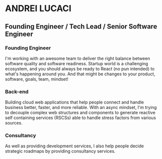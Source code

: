 # ANDREI LUCACI

## Founding Engineer / Tech Lead / Senior Software Engineer

### Founding Engineer

I'm working with an awesome team to deliver the right balance between software quality and software readiness. Startup world is a challenging ecosystem, and you should always be ready to React (no pun intended) to what's happening around you. And that might be changes to your product, software, goals, team, mindset!

### Back-end

Building cloud web applications that help people connect and handle business better, faster, and more reliable. With an async mindset, I'm trying to decouple complex web structures and components to generate reactive self containing services (RSCSs) able to handle stress factors from various sources.

### Consultancy

As well as providing development services, I also help people decide strategic roadmaps by providing consultancy services.

